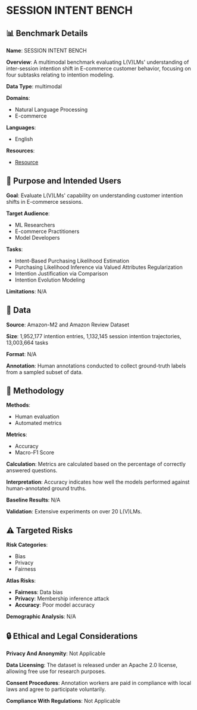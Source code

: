 # SESSION INTENT BENCH

## 📊 Benchmark Details

**Name**: SESSION INTENT BENCH

**Overview**: A multimodal benchmark evaluating L(V)LMs' understanding of inter-session intention shift in E-commerce customer behavior, focusing on four subtasks relating to intention modeling.

**Data Type**: multimodal

**Domains**:
- Natural Language Processing
- E-commerce

**Languages**:
- English

**Resources**:
- [Resource](N/A)

## 🎯 Purpose and Intended Users

**Goal**: Evaluate L(V)LMs' capability on understanding customer intention shifts in E-commerce sessions.

**Target Audience**:
- ML Researchers
- E-commerce Practitioners
- Model Developers

**Tasks**:
- Intent-Based Purchasing Likelihood Estimation
- Purchasing Likelihood Inference via Valued Attributes Regularization
- Intention Justification via Comparison
- Intention Evolution Modeling

**Limitations**: N/A

## 💾 Data

**Source**: Amazon-M2 and Amazon Review Dataset

**Size**: 1,952,177 intention entries, 1,132,145 session intention trajectories, 13,003,664 tasks

**Format**: N/A

**Annotation**: Human annotations conducted to collect ground-truth labels from a sampled subset of data.

## 🔬 Methodology

**Methods**:
- Human evaluation
- Automated metrics

**Metrics**:
- Accuracy
- Macro-F1 Score

**Calculation**: Metrics are calculated based on the percentage of correctly answered questions.

**Interpretation**: Accuracy indicates how well the models performed against human-annotated ground truths.

**Baseline Results**: N/A

**Validation**: Extensive experiments on over 20 L(V)LMs.

## ⚠️ Targeted Risks

**Risk Categories**:
- Bias
- Privacy
- Fairness

**Atlas Risks**:
- **Fairness**: Data bias
- **Privacy**: Membership inference attack
- **Accuracy**: Poor model accuracy

**Demographic Analysis**: N/A

## 🔒 Ethical and Legal Considerations

**Privacy And Anonymity**: Not Applicable

**Data Licensing**: The dataset is released under an Apache 2.0 license, allowing free use for research purposes.

**Consent Procedures**: Annotation workers are paid in compliance with local laws and agree to participate voluntarily.

**Compliance With Regulations**: Not Applicable
